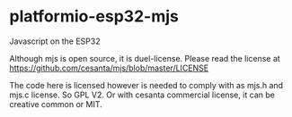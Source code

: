 # platformio-esp32-mjs
Javascript on the ESP32

Although mjs is open source, it is duel-license. Please read the license at https://github.com/cesanta/mjs/blob/master/LICENSE

The code here is licensed however is needed to comply with as mjs.h and mjs.c license. So GPL V2. Or with cesanta commercial license, it can be creative common or MIT.
